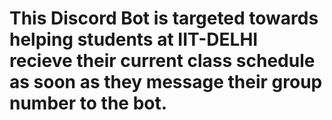 # This Discord Bot is targeted towards helping students at IIT-DELHI recieve their current class schedule as soon as they message their group number to the bot.
